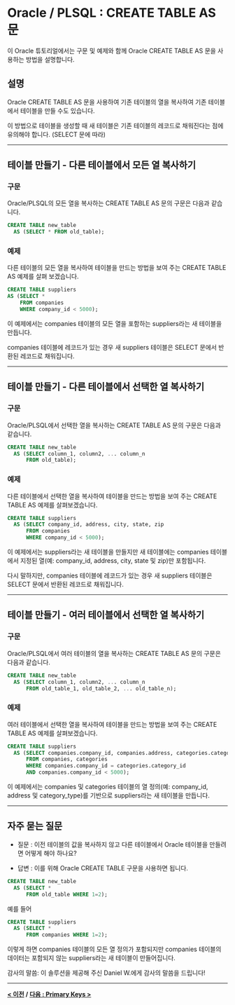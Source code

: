 # Oracle / PLSQL : CREATE TABLE AS 문

이 Oracle 튜토리얼에서는 구문 및 예제와 함께 Oracle CREATE TABLE AS 문을 사용하는 방법을 설명합니다.

## 설명
Oracle CREATE TABLE AS 문을 사용하여 기존 테이블의 열을 복사하여 기존 테이블에서 테이블을 만들 수도 있습니다.

이 방법으로 테이블을 생성할 때 새 테이블은 기존 테이블의 레코드로 채워진다는 점에 유의해야 합니다. (SELECT 문에 따라)

---
## 테이블 만들기 - 다른 테이블에서 모든 열 복사하기
### 구문
Oracle/PLSQL의 모든 열을 복사하는 CREATE TABLE AS 문의 구문은 다음과 같습니다.
```sql
CREATE TABLE new_table
  AS (SELECT * FROM old_table);
```

### 예제
다른 테이블의 모든 열을 복사하여 테이블을 만드는 방법을 보여 주는 CREATE TABLE AS 예제를 살펴 보겠습니다.
```sql
CREATE TABLE suppliers
AS (SELECT *
    FROM companies
    WHERE company_id < 5000);
```
이 예제에서는 companies 테이블의 모든 열을 포함하는 suppliers라는 새 테이블을 만듭니다.

companies 테이블에 레코드가 있는 경우 새 suppliers 테이블은 SELECT 문에서 반환된 레코드로 채워집니다.

---
## 테이블 만들기 - 다른 테이블에서 선택한 열 복사하기
### 구문
Oracle/PLSQL에서 선택한 열을 복사하는 CREATE TABLE AS 문의 구문은 다음과 같습니다.
```sql
CREATE TABLE new_table
  AS (SELECT column_1, column2, ... column_n
      FROM old_table);
```

### 예제
다른 테이블에서 선택한 열을 복사하여 테이블을 만드는 방법을 보여 주는 CREATE TABLE AS 예제를 살펴보겠습니다.
```sql
CREATE TABLE suppliers
  AS (SELECT company_id, address, city, state, zip
      FROM companies
      WHERE company_id < 5000);
```
이 예제에서는 suppliers라는 새 테이블을 만들지만 새 테이블에는 companies 테이블에서 지정된 열(예: company_id, address, city, state 및 zip)만 포함됩니다.

다시 말하지만, companies 테이블에 레코드가 있는 경우 새 suppliers 테이블은 SELECT 문에서 반환된 레코드로 채워집니다.

---
## 테이블 만들기 - 여러 테이블에서 선택한 열 복사하기
### 구문
Oracle/PLSQL에서 여러 테이블의 열을 복사하는 CREATE TABLE AS 문의 구문은 다음과 같습니다.
```sql
CREATE TABLE new_table
  AS (SELECT column_1, column2, ... column_n
      FROM old_table_1, old_table_2, ... old_table_n);
```

### 예제
여러 테이블에서 선택한 열을 복사하여 테이블을 만드는 방법을 보여 주는 CREATE TABLE AS 예제를 살펴보겠습니다.
```sql
CREATE TABLE suppliers
  AS (SELECT companies.company_id, companies.address, categories.category_type
      FROM companies, categories
      WHERE companies.company_id = categories.category_id
      AND companies.company_id < 5000);
```

이 예제에서는 companies 및 categories 테이블의 열 정의(예: company_id, address 및 category_type)를 기반으로 suppliers라는 새 테이블을 만듭니다.

---
## 자주 묻는 질문
- 질문 : 이전 테이블의 값을 복사하지 않고 다른 테이블에서 Oracle 테이블을 만들려면 어떻게 해야 하나요?

- 답변 : 이를 위해 Oracle CREATE TABLE 구문을 사용하면 됩니다.
```sql
CREATE TABLE new_table
  AS (SELECT *
      FROM old_table WHERE 1=2);
```
예를 들어
```sql
CREATE TABLE suppliers
  AS (SELECT *
      FROM companies WHERE 1=2);
```
이렇게 하면 companies 테이블의 모든 열 정의가 포함되지만 companies 테이블의 데이터는 포함되지 않는 suppliers라는 새 테이블이 만들어집니다.

감사의 말씀: 이 솔루션을 제공해 주신 Daniel W.에게 감사의 말씀을 드립니다!

---
**[< 이전](CREATE_TABLE.md) / [다음 : Primary Keys >](Primary_Keys.md)**